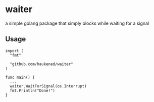 # waiter
a simple golang package that simply blocks while waiting for a signal

## Usage
```
import (
  "fmt"
  
  "github.com/haukened/waiter"
)

func main() {
  ...
  waiter.WaitForSignal(os.Interrupt)
  fmt.Println("Done!")
}
```
